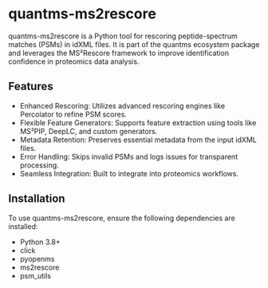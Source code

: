 # quantms-ms2rescore
quantms-ms2rescore is a Python tool for rescoring peptide-spectrum matches (PSMs) in idXML files. It is part of the quantms ecosystem package and leverages the MS²Rescore framework to improve identification confidence in proteomics data analysis.

## Features

- Enhanced Rescoring: Utilizes advanced rescoring engines like Percolator to refine PSM scores.
- Flexible Feature Generators: Supports feature extraction using tools like MS²PIP, DeepLC, and custom generators.
- Metadata Retention: Preserves essential metadata from the input idXML files.
- Error Handling: Skips invalid PSMs and logs issues for transparent processing.
- Seamless Integration: Built to integrate into proteomics workflows.

## Installation
To use quantms-ms2rescore, ensure the following dependencies are installed:

- Python 3.8+
- click
- pyopenms
- ms2rescore
- psm_utils

